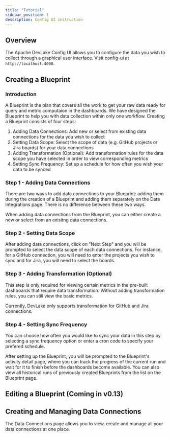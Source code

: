 ```yaml
---
title: "Tutorial"
sidebar_position: 1
description: Config UI instruction
---
```


## Overview
The Apache DevLake Config UI allows you to configure the data you wish to collect through a graphical user interface. Visit config-ui at `http://localhost:4000`.

## Creating a Blueprint

### Introduction
A Blueprint is the plan that covers all the work to get your raw data ready for query and metric computaion in the dashboards. We have designed the Blueprint to help you with data collection within only one workflow. Creating a Blueprint consists of four steps:

1. Adding Data Connections: Add new or select from existing data connections for the data you wish to collect
2. Setting Data Scope: Select the scope of data (e.g. GitHub projects or Jira boards) for your data connections
3. Adding Transformation (Optional): Add transformation rules for the data scope you have selected in order to view corresponding metrics
4. Setting Sync Frequency: Set up a schedule for how often you wish your data to be synced

### Step 1 - Adding Data Connections
There are two ways to add data connections to your Blueprint: adding them during the creation of a Blueprint and adding them separately on the Data Integrations page. There is no difference between these two ways.

When adding data connections from the Blueprint, you can either create a new or select from an exisitng data connections. 

### Step 2 - Setting Data Scope
After adding data connections, click on "Next Step" and you will be prompted to select the data scope of each data connections. For instance, for a GitHub connection, you will need to enter the projects you wish to sync and for Jira, you will need to select the boards.

### Step 3 - Adding Transformation (Optional)
This step is only required for viewing certain metrics in the pre-built dashboards that require data transformation. Without adding transformation rules, you can still view the basic metrics. 

Currently, DevLake only supports transformation for GitHub and Jira connections.


### Step 4 - Setting Sync Frequency
You can choose how often you would like to sync your data in this step by selecting a sync frequency option or enter a cron code to specify your prefered schedule.

After setting up the Blueprint, you will be prompted to the Blueprint's activity detail page, where you can track the progress of the current run and wait for it to finish before the dashboards become available. You can also view all historical runs of previously created Blueprints from the list on the Blueprint page.

## Editing a Blueprint (Coming in v0.13)

## Creating and Managing Data Connections
The Data Connections page allows you to view, create and manage all your data connections at one place. 
